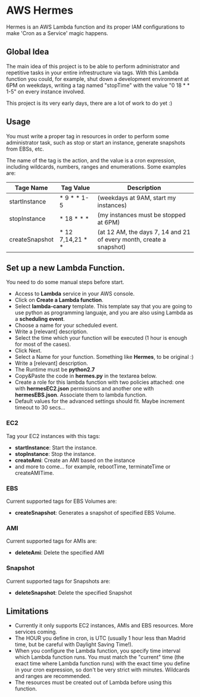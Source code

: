 # AWS Hermes

Hermes is an AWS Lambda function and its proper IAM configurations to make 'Cron as a Service' magic happens.

## Global Idea

The main idea of this project is to be able to perform administrator and repetitive tasks in your entire infrestructure via tags. With this Lambda function you could, for example, shut down a development environment at 6PM on weekdays, writing a tag named "stopTime" with the value "0 18 * * 1-5" on every instance involved.

This project is its very early days, there are a lot of work to do yet :)

## Usage

You must write a proper tag in resources in order to perform some administrator task, such as stop or start an instance, generate snapshots from EBSs, etc.

The name of the tag is the action, and the value is a cron expression, including wildcards, numbers, ranges and enumerations. Some examples are:

Tage Name | Tag Value | Description
---- | ---- | ---
startInstance | * 9 * * 1-5 | (weekdays at 9AM, start my instances)
stopInstance | * 18 * * * |  (my instances must be stopped at 6PM)
createSnapshot | * 12 7,14,21 * * | (at 12 AM, the days 7, 14 and 21 of every month, create a snapshot)

## Set up a new Lambda Function.

You need to do some manual steps before start.

- Access to **Lambda** service in your AWS console.
- Click on **Create a Lambda function**.
- Select **lambda-canary** template. This template say that you are going to use python as programming languaje, and you are also using Lambda as a **scheduling event**.
- Choose a name for your scheduled event.
- Write a [relevant] description.
- Select the time which your function will be executed (1 hour is enough for most of the cases).
- Click Next.
- Select a Name for your function. Something like **Hermes**, to be original :)
- Write a [relevant] description.
- The Runtime must be **python2.7**
- Copy&Paste the code in **hermes.py** in the textarea below.
- Create a role for this lambda function with two policies attached: one with **hermesEC2.json** permissions and another one with **hermesEBS.json**. Associate them to lambda function.
- Default values for the advanced settings should fit. Maybe increment timeout to 30 secs...

### EC2

Tag your EC2 instances with this tags:

- **startInstance**: Start the instance.
- **stopInstance**: Stop the instance.
- **createAmi**: Create an AMI based on the instance
- and more to come... for example, rebootTime, terminateTime or createAMITime.

### EBS

Current supported tags for EBS Volumes are:

- **createSnapshot**: Generates a snapshot of specified EBS Volume.

### AMI

Current supported tags for AMIs are:

- **deleteAmi**: Delete the specified AMI

### Snapshot

Current supported tags for Snapshots are:

- **deleteSnapshot**: Delete the specified Snapshot

## Limitations

- Currently it only supports EC2 instances, AMIs and EBS resources. More services coming.
- The HOUR you define in cron, is UTC (usually 1 hour less than Madrid time, but be careful with Daylight Saving Time!).
- When you configure the Lambda function, you specify time interval which Lambda function runs. You must match the "current" time (the exact time where Lambda function runs) with the exact time you define in your cron expression, so don't be very strict with minutes. Wildcards and ranges are recommended.
- The resources must be created out of Lambda before using this function.
